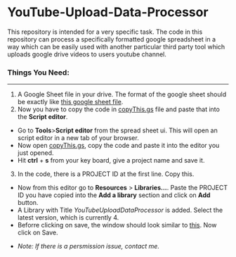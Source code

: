 # YouTube-Upload-Data-Processor

This repository is intended for a very specific task. 
The code in this repository can process a specifically formatted google spreadsheet in a way
which can be easily used with another particular third party tool which uploads google drive videos to users youtube channel.

### Things You Need:

---

1. A Google Sheet file in your drive. The format of the google sheet should be exactly like [this google sheet file](https://docs.google.com/spreadsheets/d/1dAhC7QMI6YyvPIwr0DfQoLd8Knc1YCCFybUdkKTq22I/edit?usp=sharing).
2. Now you have to copy the code in [copyThis.gs](https://github.com/s-shifat/YouTube-Upload-Data-Processor/blob/main/copyThis.gs) file and paste that into the **Script editor**.
  * Go to **Tools**>**Script editor** from the spread sheet ui. This will open an script editor in a new tab of your browser.
  * Now open [copyThis.gs](https://github.com/s-shifat/YouTube-Upload-Data-Processor/blob/main/copyThis.gs), copy the code and paste it into the editor you just opened.
  * Hit **ctrl** + **s** from your key board, give a project name and save it.
3. In the code, there is a PROJECT ID at the first line. Copy this.
  * Now from this editor go to **Resources** > **Libraries...**. Paste the PROJECT ID you have copied into the **Add a library** section and click on **Add** button.
  * A Library with Title *YouTubeUploadDataProcessor* is added. Select the latest version, which is currently 4.
  * Beforre clicking on save, the window should look similar to [this](https://github.com/s-shifat/YouTube-Upload-Data-Processor/blob/main/images/LibrariesWindow.JPG). Now click on Save.
  - *Note: If there is a persmission issue, contact me.*
  
